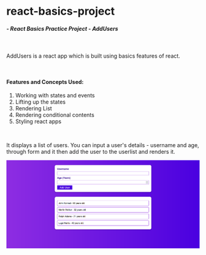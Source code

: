 # react-basics-project
##### - React Basics Practice Project - AddUsers
<br/>

AddUsers is a react app which is built using basics features of react. 

<br/>

#### Features and Concepts Used:
1. Working with states and events
2. Lifting up the states
3. Rendering List
4. Rendering conditional contents
5. Styling react apps

<br/>

It displays a list of users. You can input a user's details - username and age, through form and it then add the user to the userlist and renders it.

<img src="./public/addUser.png" />
          

